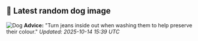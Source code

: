 ## 🐶 Latest random dog image
![Dog](https://images.dog.ceo/breeds/terrier-bedlington/n02093647_21.jpg)
**Advice:** "Turn jeans inside out when washing them to help preserve their colour."
*Updated: 2025-10-14 15:39 UTC*
